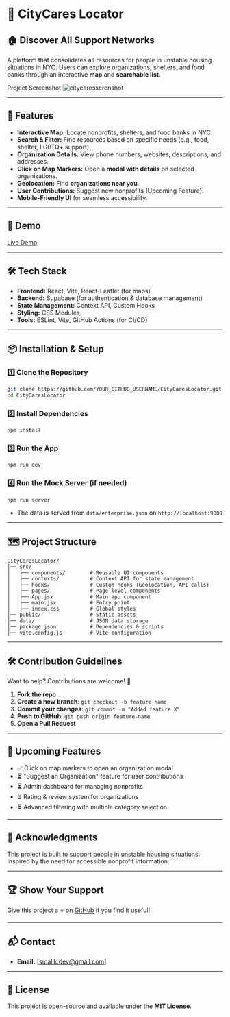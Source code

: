 # 📍 CityCares Locator

## 🏠 Discover All Support Networks
A platform that consolidates all resources for people in unstable housing situations in NYC. Users can explore organizations, shelters, and food banks through an interactive **map** and **searchable list**.

Project Screenshot ![citycaresscrenshot](https://github.com/user-attachments/assets/cfad9ad2-4458-4af6-89e4-bfaa270b9d4f)

---

## 🚀 Features
- **Interactive Map:** Locate nonprofits, shelters, and food banks in NYC.
- **Search & Filter:** Find resources based on specific needs (e.g., food, shelter, LGBTQ+ support).
- **Organization Details:** View phone numbers, websites, descriptions, and addresses.
- **Click on Map Markers:** Open a **modal with details** on selected organizations.
- **Geolocation:** Find **organizations near you**.
- **User Contributions:** Suggest new nonprofits (Upcoming Feature).
- **Mobile-Friendly UI** for seamless accessibility.

---

## 🎥 Demo
[Live Demo](https://citycares.netlify.app/)

---

## 🛠️ Tech Stack
- **Frontend:** React, Vite, React-Leaflet (for maps)
- **Backend:** Supabase (for authentication & database management)
- **State Management:** Context API, Custom Hooks
- **Styling:** CSS Modules
- **Tools:** ESLint, Vite, GitHub Actions (for CI/CD)

---

## 📦 Installation & Setup

### **1️⃣ Clone the Repository**
```sh
git clone https://github.com/YOUR_GITHUB_USERNAME/CityCaresLocator.git
cd CityCaresLocator
```

### **2️⃣ Install Dependencies**
```sh
npm install
```

### **3️⃣ Run the App**
```sh
npm run dev
```

### **4️⃣ Run the Mock Server (if needed)**
```sh
npm run server
```
- The data is served from `data/enterprise.json` on `http://localhost:9000`

---

## 🗺️ Project Structure
```
CityCaresLocator/
│── src/
│   ├── components/        # Reusable UI components
│   ├── contexts/          # Context API for state management
│   ├── hooks/             # Custom hooks (Geolocation, API calls)
│   ├── pages/             # Page-level components
│   ├── App.jsx            # Main app component
│   ├── main.jsx           # Entry point
│   ├── index.css          # Global styles
│── public/                # Static assets
│── data/                  # JSON data storage
│── package.json           # Dependencies & scripts
│── vite.config.js         # Vite configuration
```

---

## 🛠️ Contribution Guidelines

Want to help? Contributions are welcome! 🚀

1. **Fork the repo**
2. **Create a new branch**: `git checkout -b feature-name`
3. **Commit your changes**: `git commit -m "Added feature X"`
4. **Push to GitHub**: `git push origin feature-name`
5. **Open a Pull Request**

---

## 📝 Upcoming Features
- ✅ Click on map markers to open an organization modal
- ⏳ "Suggest an Organization" feature for user contributions
- ⏳ Admin dashboard for managing nonprofits
- ⏳ Rating & review system for organizations
- ⏳ Advanced filtering with multiple category selection

---


## 🌟 Acknowledgments
This project is built to support people in unstable housing situations. Inspired by the need for accessible nonprofit information.

---

## 🏆 Show Your Support
Give this project a ⭐ on [GitHub](https://github.com/YOUR_GITHUB_USERNAME/CityCaresLocator) if you find it useful!

---

## 📬 Contact
- **Email:** [smalik.dev@gmail.com]

---

## 📜 License
This project is open-source and available under the **MIT License**.
